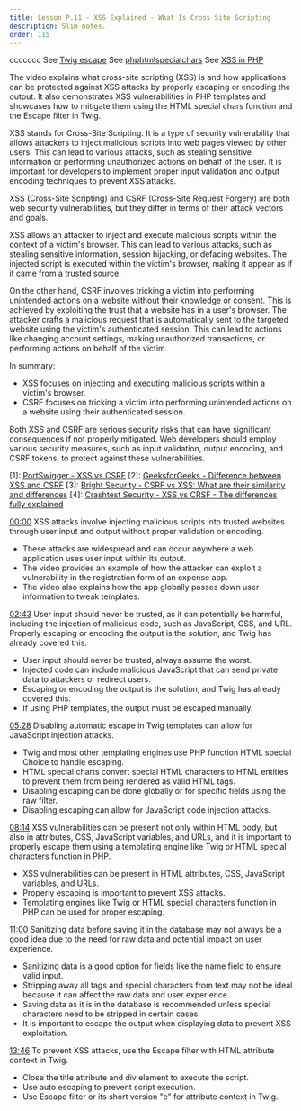 ```yaml
---
title: Lesson P.11 - XSS Explained - What Is Cross Site Scripting
description: Slim notes.
order: 115
---
```


ccccccc
See [Twig escape](https://twig.symfony.com/doc/3.x/filters/escape.html)
See [phphtmlspecialchars](https://www.php.net/htmlspecialchars)
See [XSS in PHP](https://www.geeksforgeeks.org/how-to-prevent-xss-with-html-php/?locale=en)


The video explains what cross-site scripting (XSS) is and how applications can be protected against XSS attacks by properly escaping or encoding the output. It also demonstrates XSS vulnerabilities in PHP templates and showcases how to mitigate them using the HTML special chars function and the Escape filter in Twig.

XSS stands for Cross-Site Scripting. It is a type of security vulnerability that allows attackers to inject malicious scripts into web pages viewed by other users. This can lead to various attacks, such as stealing sensitive information or performing unauthorized actions on behalf of the user. It is important for developers to implement proper input validation and output encoding techniques to prevent XSS attacks.

XSS (Cross-Site Scripting) and CSRF (Cross-Site Request Forgery) are both web security vulnerabilities, but they differ in terms of their attack vectors and goals.

XSS allows an attacker to inject and execute malicious scripts within the context of a victim's browser. This can lead to various attacks, such as stealing sensitive information, session hijacking, or defacing websites. The injected script is executed within the victim's browser, making it appear as if it came from a trusted source.

On the other hand, CSRF involves tricking a victim into performing unintended actions on a website without their knowledge or consent. This is achieved by exploiting the trust that a website has in a user's browser. The attacker crafts a malicious request that is automatically sent to the targeted website using the victim's authenticated session. This can lead to actions like changing account settings, making unauthorized transactions, or performing actions on behalf of the victim.

In summary:
- XSS focuses on injecting and executing malicious scripts within a victim's browser.
- CSRF focuses on tricking a victim into performing unintended actions on a website using their authenticated session.

Both XSS and CSRF are serious security risks that can have significant consequences if not properly mitigated. Web developers should employ various security measures, such as input validation, output encoding, and CSRF tokens, to protect against these vulnerabilities.

[1]: [PortSwigger - XSS vs CSRF](https://portswigger.net/web-security/cross-site-scripting/cheat-sheet)
[2]: [GeeksforGeeks - Difference between XSS and CSRF](https://www.geeksforgeeks.org/difference-between-xss-and-csrf/)
[3]: [Bright Security - CSRF vs XSS: What are their similarity and differences](https://brightsecurity.medium.com/csrf-vs-xss-what-are-their-similarity-and-differences-2c0fde3b4f2a)
[4]: [Crashtest Security - XSS vs CRSF - The differences fully explained](https://www.crashtest-security.com/blog/xss-vs-csrf-the-differences-fully-explained/)



[00:00](https://www.youtube.com/watch?v=gPU_jyKDYx0&t=0.299) XSS attacks involve injecting malicious scripts into trusted websites through user input and output without proper validation or encoding.
- These attacks are widespread and can occur anywhere a web application uses user input within its output.
- The video provides an example of how the attacker can exploit a vulnerability in the registration form of an expense app.
- The video also explains how the app globally passes down user information to tweak templates.
    
[02:43](https://www.youtube.com/watch?v=gPU_jyKDYx0&t=163.5) User input should never be trusted, as it can potentially be harmful, including the injection of malicious code, such as JavaScript, CSS, and URL. Properly escaping or encoding the output is the solution, and Twig has already covered this.
- User input should never be trusted, always assume the worst.
- Injected code can include malicious JavaScript that can send private data to attackers or redirect users.
- Escaping or encoding the output is the solution, and Twig has already covered this.
- If using PHP templates, the output must be escaped manually.
    
[05:28](https://www.youtube.com/watch?v=gPU_jyKDYx0&t=328.86) Disabling automatic escape in Twig templates can allow for JavaScript injection attacks.
- Twig and most other templating engines use PHP function HTML special Choice to handle escaping.
- HTML special charts convert special HTML characters to HTML entities to prevent them from being rendered as valid HTML tags.
- Disabling escaping can be done globally or for specific fields using the raw filter.
- Disabling escaping can allow for JavaScript code injection attacks.
    
[08:14](https://www.youtube.com/watch?v=gPU_jyKDYx0&t=494.759) XSS vulnerabilities can be present not only within HTML body, but also in attributes, CSS, JavaScript variables, and URLs, and it is important to properly escape them using a templating engine like Twig or HTML special characters function in PHP.
- XSS vulnerabilities can be present in HTML attributes, CSS, JavaScript variables, and URLs.
- Properly escaping is important to prevent XSS attacks.
- Templating engines like Twig or HTML special characters function in PHP can be used for proper escaping.
    
[11:00](https://www.youtube.com/watch?v=gPU_jyKDYx0&t=660.899) Sanitizing data before saving it in the database may not always be a good idea due to the need for raw data and potential impact on user experience.
- Sanitizing data is a good option for fields like the name field to ensure valid input.
- Stripping away all tags and special characters from text may not be ideal because it can affect the raw data and user experience.
- Saving data as it is in the database is recommended unless special characters need to be stripped in certain cases.
- It is important to escape the output when displaying data to prevent XSS exploitation.
    
[13:46](https://www.youtube.com/watch?v=gPU_jyKDYx0&t=826.92) To prevent XSS attacks, use the Escape filter with HTML attribute context in Twig.
- Close the title attribute and div element to execute the script.
- Use auto escaping to prevent script execution.
- Use Escape filter or its short version "e" for attribute context in Twig.
    